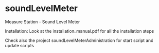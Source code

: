 soundLevelMeter
===============

Measure Station - Sound Level Meter

Installation:
Look at the installation_manual.pdf for all the installation steps

Check also the project soundLevelMeterAdministration for start script and update scripts